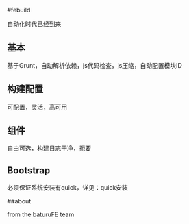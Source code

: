 #febuild
  
  自动化时代已经到来

## 基本

基于Grunt，自动解析依赖，js代码检查，js压缩，自动配置模块ID

## 构建配置

可配置，灵活，高可用

## 组件

自由可选，构建日志干净，扼要

## Bootstrap

必须保证系统安装有quick，详见：quick安装

##about

from the baturuFE team
